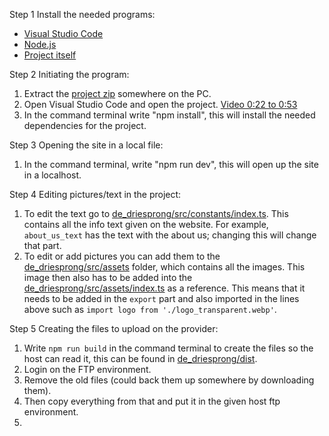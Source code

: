 Step 1 Install the needed programs:
- [Visual Studio Code](https://code.visualstudio.com/)
- [Node.js](https://nodejs.org/en/download)
- [Project itself](https://github.com/ComputationalWang/soof-website/archive/refs/heads/main.zip)

Step 2 Initiating the program:
1. Extract the [project zip](https://github.com/ComputationalWang/soof-website/archive/refs/heads/main.zip) somewhere on the PC.
2. Open Visual Studio Code and open the project. [Video 0:22 to 0:53](https://youtu.be/B-s71n0dHUk?si=nmgfIzGVjAd-g3Tn&t=21)
3. In the command terminal write "npm install", this will install the needed dependencies for the project.

Step 3 Opening the site in a local file:
1. In the command terminal, write "npm run dev", this will open up the site in a localhost.

Step 4 Editing pictures/text in the project:
1. To edit the text go to [de_driesprong/src/constants/index.ts](de_driesprong/src/constants/index.ts). This contains all the info text given on the website. For example, `about_us_text` has the text with the about us; changing this will change that part.
2. To edit or add pictures you can add them to the [de_driesprong/src/assets](de_driesprong/src/assets) folder, which contains all the images. This image then also has to be added into the [de_driesprong/src/assets/index.ts](de_driesprong/src/assets.index.ts) as a reference. This means that it needs to be added in the `export` part and also imported in the lines above such as `import logo from './logo_transparent.webp'`.

Step 5 Creating the files to upload on the provider:
1. Write `npm run build` in the command terminal to create the files so the host can read it, this can be found in [de_driesprong/dist](de_driesprong/dist).
2. Login on the FTP environment.
3. Remove the old files (could back them up somewhere by downloading them).
4. Then copy everything from that and put it in the given host ftp environment.
5. 
